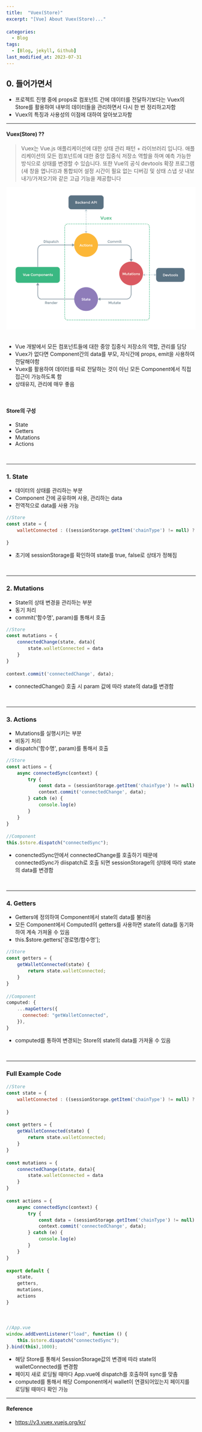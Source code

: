 ```yaml
---
title:  "Vuex(Store)"
excerpt: "[Vue] About Vuex(Store)..."

categories:
  - Blog
tags:
  - [Blog, jekyll, Github]
last_modified_at: 2023-07-31
---
```



## 0. 들어가면서

- 프로젝트 진행 중에 props로 컴포넌트 간에 데이터를 전달하기보다는 Vuex의 Store를 활용하여 내부의 데이터들을 관리하면서 다시 한 번 정리하고자함
- Vuex의 특징과 사용성의 이점에 대하여 알아보고자함

---

#### Vuex(Store) ??

> Vuex는 Vue.js 애플리케이션에 대한 상태 관리 패턴 + 라이브러리 입니다. 애플리케이션의 모든 컴포넌트에 대한 중앙 집중식 저장소 역할을 하며 예측 가능한 방식으로 상태를 변경할 수 있습니다. 또한 Vue의 공식 devtools 확장 프로그램 (새 창을 엽니다)과 통합되어 설정 시간이 필요 없는 디버깅 및 상태 스냅 샷 내보내기/가져오기와 같은 고급 기능을 제공합니다


![image info](/assets/img/vuex_img.png)
<img src="/assets/img/vuex_img.png" alt="" width="0" height="0">

- Vue 개발에서 모든 컴포넌트들에 대한 중앙 집중식 저장소의 역할, 관리를 담당
- Vuex가 없다면 Component간의 data를 부모, 자식간에 props, emit을 사용하여 전달해야함
- Vuex를 활용하여 데이터를 따로 전달하는 것이 아닌 모든 Component에서 직접 접근이 가능하도록 함
- 상태유지, 관리에 매우 좋음

<br />

#### Store의 구성

- State
- Getters
- Mutations
- Actions

<br />


---

### 1. State

- 데이터의 상태를 관리하는 부분
- Component 간에 공유하며 사용, 관리하는 data
- 전역적으로 data를 사용 가능
  
```javascript
//Store
const state = {
    walletConnected : ((sessionStorage.getItem('chainType') != null) ? true : false)
    
}
```

- 초기에 sessionStorage를 확인하여 state를 true, false로 상태가 정해짐

<br />

---

### 2. Mutations

- State의 상태 변경을 관리하는 부분
- 동기 처리
- commit('함수명', param)를 통해서 호출
  

```javascript
//Store
const mutations = {
    connectedChange(state, data){
        state.walletConnected = data
    }
}

context.commit('connectedChange', data);
```

- connectedChange() 호출 시 param 값에 따라 state의 data를 변경함

<br />

---

### 3. Actions

- Mutations를 실행시키는 부분
- 비동기 처리
- dispatch('함수명', param)를 통해서 호출

```javascript
//Store
const actions = {
    async connectedSync(context) {
        try {
            const data = (sessionStorage.getItem('chainType') != null) ? true : false
            context.commit('connectedChange', data);
        } catch (e) {
            console.log(e)
        }
    }
}

//Component
this.$store.dispatch("connectedSync");
```

- conenctedSync안에서 connectedChange를 호출하기 때문에 connectedSync가 diispatch로 호출 되면 sessionStorage의 상태에 따라 state의 data를 변경함


<br />

---

### 4. Getters

- Getters에 정의하여 Component에서 state의 data를 불러옴
- 모든 Component에서 Computed의 getters를 사용하면 state의 data를 동기화하여 계속 가져올 수 있음
- this.$store.getters['경로명/함수명'];

```javascript
//Store
const getters = {
    getWalletConnected(state) {
        return state.walletConnected;
    }
}

//Component
computed: {
    ...mapGetters({
      connected: "getWalletConnected",
    }),
}
```

- computed를 통하여 변경되는 Store의 state의 data를 가져올 수 있음


<br />

---

### Full Example Code

```javascript
//Store
const state = {
    walletConnected : ((sessionStorage.getItem('chainType') != null) ? true : false)
    
}

const getters = {
    getWalletConnected(state) {
        return state.walletConnected;
    }
}

const mutations = {
    connectedChange(state, data){
        state.walletConnected = data
    }
}

const actions = {
    async connectedSync(context) {
        try {
            const data = (sessionStorage.getItem('chainType') != null) ? true : false
            context.commit('connectedChange', data);
        } catch (e) {
            console.log(e)
        }
    }
}

export default {
    state,
    getters,
    mutations,
    actions
}



//App.vue
window.addEventListener("load", function () {
    this.$store.dispatch("connectedSync");
}.bind(this),1000);
```

- 해당 Store를 통해서 SessionStorage값의 변경에 따라 state의 walletConnected를 변경함
- 페이지 새로 로딩될 때마다 App.vue에 dispatch를 호출하여 sync를 맞춤
- computed를 통해서 해당 Component에서 wallet이 연결되어있는지 페이지를 로딩될 때마다 확인 가능

---

#### Reference

- https://v3.vuex.vuejs.org/kr/